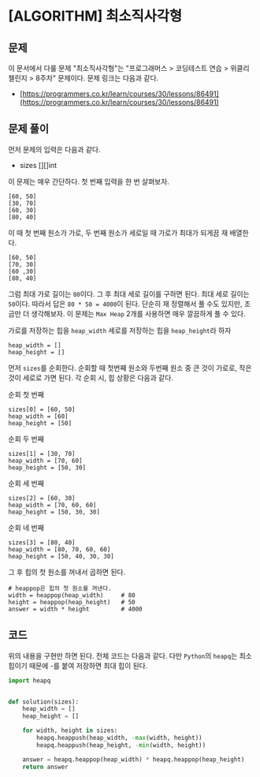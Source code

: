 # \[ALGORITHM\] 최소직사각형

## 문제

이 문서에서 다룰 문제 "최소직사각형"는 "프로그래머스 > 코딩테스트 연습 > 위클리 챌린지 > 8주차" 문제이다. 문제 링크는 다음과 같다.

* [https://programmers.co.kr/learn/courses/30/lessons/86491](https://programmers.co.kr/learn/courses/30/lessons/86491)

## 문제 풀이

먼저 문제의 입력은 다음과 같다.

* sizes [][]int 

이 문제는 매우 간단하다. 첫 번째 입력을 한 번 살펴보자.

```
[60, 50]
[30, 70]
[60, 30]
[80, 40]
```

이 때 첫 번째 원소가 가로, 두 번째 원소가 세로일 때 가로가 최대가 되게끔 재 배열한다.

```
[60, 50]
[70, 30]
[60 ,30]
[80, 40]
```

그럼 최대 가로 길이는 `80`이다. 그 후 최대 세로 길이를 구하면 된다. 최대 세로 길이는 `50`이다. 따라서 답은 `80 * 50 = 4000`이 된다. 단순히 재 정렬해서 풀 수도 있지만, 조금만 더 생각해보자. 이 문제는 `Max Heap` 2개를 사용하면 매우 깔끔하게 풀 수 있다. 

가로를 저장하는 힙을 `heap_width` 세로를 저장하는 힙을 `heap_height`라 하자

```
heap_width = []
heap_height = []
```

먼저 `sizes`를 순회한다. 순회할 때 첫번째 원소와 두번째 원소 중 큰 것이 가로로, 작은 것이 세로로 가면 된다. 각 순회 시, 힙 상황은 다음과 같다.

순회 첫 번째
```
sizes[0] = [60, 50]
heap_width = [60]
heap_height = [50]
```

순회 두 번째
```
sizes[1] = [30, 70]
heap_width = [70, 60]
heap_height = [50, 30]
```

순회 세 번째
```
sizes[2] = [60, 30]
heap_width = [70, 60, 60]
heap_height = [50, 30, 30]

```

순회 네 번째
```
sizes[3] = [80, 40]
heap_width = [80, 70, 60, 60]
heap_height = [50, 40, 30, 30]
```

그 후 힙의 첫 원소를 꺼내서 곱하면 된다.

```
# heappop은 힙의 첫 원소를 꺼낸다.
width = heappop(heap_width)     # 80
height = heappop(heap_height)   # 50
answer = width * height         # 4000
```
## 코드

위의 내용을 구현만 하면 된다. 전체 코드는 다음과 같다. 다만 `Python`의 `heapq`는 최소 힙이기 때문에 -를 붙여 저장하면 최대 힙이 된다.

```python
import heapq


def solution(sizes):
    heap_width = []
    heap_height = []

    for width, height in sizes:
        heapq.heappush(heap_width, -max(width, height))
        heapq.heappush(heap_height, -min(width, height))

    answer = heapq.heappop(heap_width) * heapq.heappop(heap_height)
    return answer
```